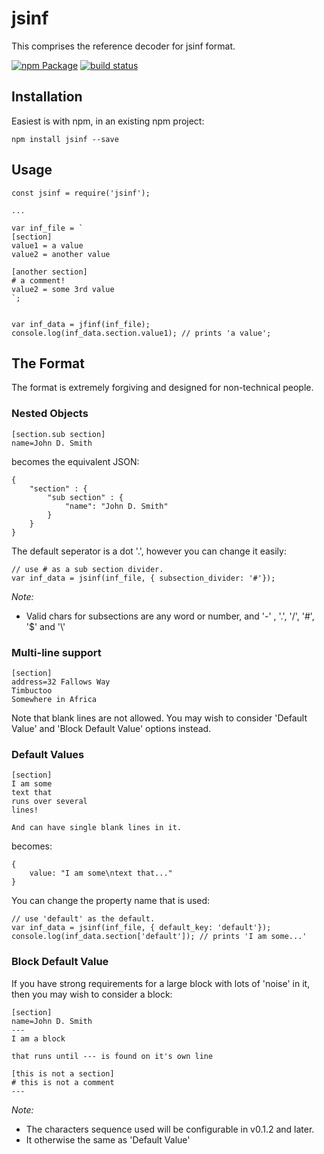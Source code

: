 # jsinf

This comprises the reference decoder for jsinf format.


[![npm Package](https://img.shields.io/npm/v/jsinf.svg)](https://www.npmjs.org/package/jsinf)
[![build status](https://secure.travis-ci.org/cmroanirgo/jsinf.svg)](http://travis-ci.org/cmroanirgo/jsinf)


## Installation

Easiest is with npm, in an existing npm project:

```
npm install jsinf --save
```

## Usage

```
const jsinf = require('jsinf');

...

var inf_file = `
[section]
value1 = a value
value2 = another value

[another section]
# a comment!
value2 = some 3rd value
`;


var inf_data = jfinf(inf_file);
console.log(inf_data.section.value1); // prints 'a value';
```



## The Format 

The format is extremely forgiving and designed for non-technical people.

### Nested Objects

```
[section.sub section]
name=John D. Smith
```

becomes the equivalent JSON:

```
{
	"section" : {
		"sub section" : {
			"name": "John D. Smith"
		}
	}
}
```

The default seperator is a dot '.', however you can change it easily:

```
// use # as a sub section divider.
var inf_data = jsinf(inf_file, { subsection_divider: '#'}); 
```

*Note:*

* Valid chars for subsections are any word or number, and '-' , '.', '/', '#', '$' and '\\'


### Multi-line support

```
[section]
address=32 Fallows Way
Timbuctoo
Somewhere in Africa
```

Note that blank lines are not allowed. You may wish to consider 'Default Value' and 'Block Default Value' options instead. 


### Default Values

```
[section]
I am some
text that 
runs over several
lines!

And can have single blank lines in it.
```

becomes:
```
{
	value: "I am some\ntext that..."
}
```

You can change the property name that is used:

```
// use 'default' as the default.
var inf_data = jsinf(inf_file, { default_key: 'default'}); 
console.log(inf_data.section['default']); // prints 'I am some...'
```

### Block Default Value ###

If you have strong requirements for a large block with lots of 'noise' in it, then you may wish to consider a block:
```
[section]
name=John D. Smith
---
I am a block

that runs until --- is found on it's own line

[this is not a section]
# this is not a comment
---
```


*Note:*

* The characters sequence used will be configurable in v0.1.2 and later.
* It otherwise the same as 'Default Value'




